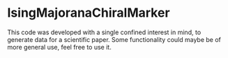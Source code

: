 # IsingMajoranaChiralMarker
This code was developed with a single confined interest in mind, to generate data for a scientific paper. 
Some functionality could maybe be of more general use, feel free to use it.
